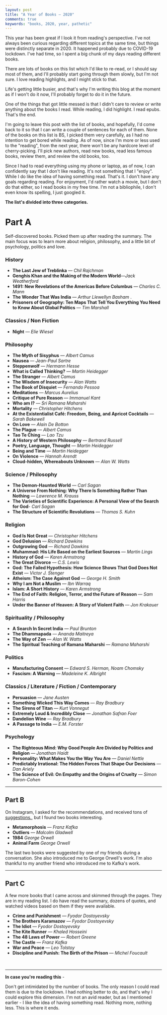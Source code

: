 ```yaml
---
layout: post
title: "A Year of Books ― 2020"
comments: true
keywords: "books, 2020, year, pathetic"
---
```


This year has been great if I look it from reading's perspective. I've not always been curious regarding different topics at the same time, but things were distinctly separate in 2020. It happened probably due to COVID-19 lockdown. I've had time, so I spent a big chunk of my days reading different books.

There are lots of books on this list which I'd like to re-read, or I should say most of them, and I'll probably start going through them slowly, but I'm not sure. I love reading highlights, and I might stick to that.

Life's getting little busier, and that's why I'm writing this blog at the moment as if I won't do it now, I'll probably forget to do it in the future.

One of the things that got little messed is that I didn't care to review or write anything about the books I read. While reading, I did highlight. I read epubs. That's the end.

I'm going to leave this post with the list of books, and hopefully, I'd come back to it so that I can write a couple of sentences for each of them. None of the books on this list is BS, I picked them very carefully, as I had no intention to get bored while reading. As of now, since I'm more or less used to the "reading", from the next year, there won't be any hardcore level of cherry-picking. I'll pick new authors, read new books, read less famous books, review them, and review the old books, too.

Since I had to read everything using my phone or laptop, as of now, I can confidently say that I don't like reading. It's not something that I "enjoy". While I do like the idea of having something read. That's it. I don't have any goals regarding reading. For enjoyment, I'd rather watch a movie, but I don't do that either, so I read books in my free time. I'm not a bibliophile, I don't even know its spelling, I just googled it.

__The list's divided into three categories.__

# Part A

Self-discovered books. Picked them up after reading the summary. The main focus was to learn more about religion, philosophy, and a little bit of psychology, politics and love.

### History

- __The Last Jew of Treblinka__ ― *Chil Rajchman*
- __Genghis Khan and the Making of the Modern World__―*Jack Weatherford*
- __1491: New Revelations of the Americas Before Columbus__ ― *Charles C. Mann*  
- __The Wonder That Was India__ ― *Arthur Llewellyn Basham*  .
- __Prisoners of Geography: Ten Maps That Tell You Everything You Need to Know About Global Politics__ ― *Tim Marshall*  

### Classics / Non Fiction

- __Night__ ― *Elie Wiesel*  

### Philosophy

- __The Myth of Sisyphus__ ― *Albert Camus*  
- __Nausea__ ― *Jean-Paul Sartre*
- __Steppenwolf__ ― *Hermann Hesse*  
- __What is Called Thinking?__ ― *Martin Heidegger*  
- __The Stranger__ ― *Albert Camus*  
- __The Wisdom of Insecurity__ ― *Alan Watts*  
- __The Book of Disquiet__ ― *Fernando Pessoa*
- __Meditations__ ― *Marcus Aurelius*  
- __Critique of Pure Reason__ ― *Immanuel Kant*
- __Who am I?__ ― *Sri Ramana Maharshi*  
- __Mortality__ ― *Christopher Hitchens*  
- __At the Existentialist Café: Freedom, Being, and Apricot Cocktails__ ― *Sarah Bakewell*
- __On Love__ ― *Alain De Botton*  
- __The Plague__ ― *Albert Camus*  
- __Tao Te Ching__ ― *Lao Tzu*
- __A History of Western Philosophy__ ― *Bertrand Russell*  
- __Poetry, Language, Thought__ ― *Martin Heidegger*  
- __Being and Time__ ― *Martin Heidegger*
- __On Violence__ ― *Hannah Arendt*
- __Cloud-hidden, Whereabouts Unknown__ ― *Alan W. Watts*  

### Science / Philosophy

- __The Demon-Haunted World__ ― *Carl Sagan*
- __A Universe From Nothing: Why There Is Something Rather Than Nothing__ ― *Lawrence M. Krauss*
- __The Varieties of Scientific Experience: A Personal View of the Search for God__- *Carl Sagan*
- __The Structure of Scientific Revolutions__ ―  *Thomas S. Kuhn*

### Religion

- __God Is Not Great__ ― *Christopher Hitchens*
- __God Delusion__ ― *Richard Dawkins*
- __Outgrowing God__ ― *Richard Dawkins*
- __Muhammad: His Life Based on the Earliest Sources__ ― *Martin Lings*
- __History of God__ ― *Karen Armstrong*
- __The Great Divorce__ ― *C.S. Lewis*
- __God: The Failed Hypothesis: How Science Shows That God Does Not Exist__ ― *Victor J. Stenger*
- __Atheism: The Case Against God__ ―  *George H. Smith*
- __Why I am Not a Muslim__ ― *Ibn Warraq*
- __Islam: A Short History__ ― *Karen Armstrong*
- __The End of Faith: Religion, Terror, and the Future of Reason__ ― *Sam Harris*
- __Under the Banner of Heaven: A Story of Violent Faith__ ―  *Jon Krakauer*

### Spirituality / Philosophy

- __A Search In Secret India__ ― *Paul Brunton*  
- __The Dhammapada__ ― *Ananda Maitreya*
- __The Way of Zen__ ―  *Alan W. Watts*  
- __The Spiritual Teaching of Ramana Maharshi__ ― *Ramana Maharshi*

### Politics

- __Manufacturing Consent__ ― *Edward S. Herman, Noam Chomsky*  
- __Fascism: A Warning__ ― *Madeleine K. Albright*

### Classics / Literature / Fiction / Contemporary

- __Persuasion__ ― *Jane Austen*   
- __Something Wicked This Way Comes__ ― *Ray Bradbury*  
- __The Sirens of Titan__ ― *Kurt Vonnegut*
- __Extremely Loud & Incredibly Close__ ― *Jonathan Safran Foer*  
- __Dandelion Wine__ ― *Ray Bradbury*  
- __A Passage to India__ ― *E.M. Forster*

### Psychology

- __The Righteous Mind: Why Good People Are Divided by Politics and Religion__ ― *Jonathan Haidt*  
- __Personality: What Makes You the Way You Are__ ― *Daniel Nettle*  
- __Predictably Irrational: The Hidden Forces That Shape Our Decisions__ ―  *Dan Ariely*  
- __The Science of Evil: On Empathy and the Origins of Cruelty__ ― *Simon Baron-Cohen*  

---

## Part B

On Instagram, I asked for the recommendations, and received tons of [suggestions.](https://rishi.ml/2020/instabooks/), but I found two books interesting.

- __Metamorphosis__ ― *Franz Kafka*
- __Outliers__ ― *Malcolm Gladwell*
- __1984__ *George Orwell*
- __Animal Farm__ *George Orwell*

The last two books were suggested by one of my friends during a conversation. She also introduced me to George Orwell's work. I'm also thankful to my another friend who introduced me to Kafka's work. 

---

## Part C

A few more books that I came across and skimmed through the pages. They are in my reading list. I do have read the summary, dozens of quotes, and watched videos based on them if they were available.


- __Crime and Punishment__ ― *Fyodor Dostoyevsky*
- __The Brothers Karamazov__ ― *Fyodor Dostoyevsky*
- __The Idiot__ ― *Fyodor Dostoyevsky*
- __The Kite Runner__ ― *Khaled Hosseini*
- __The 48 Laws of Power__ ― *Robert Greene*
- __The Castle__ ― *Franz Kafka*
- __War and Peace__ ― *Leo Tolstoy*
- __Discipline and Punish: The Birth of the Prison__ ― *Michel Foucault*

<br>

---

__In case you're reading this__ - 

Don't get intimidated by the number of books. The only reason I could read them is due to the lockdown. I had nothing better to do, and that's why I could explore this dimension. I'm not an avid reader, but as I mentioned earlier - I like the idea of having something read. Nothing more, nothing less. This is where it ends.
